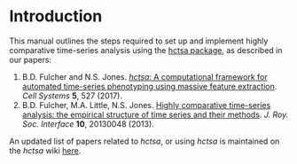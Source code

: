 # Introduction

This manual outlines the steps required to set up and implement highly comparative time-series analysis using the [hctsa package](https://github.com/benfulcher/hctsa), as described in our papers:

1. B.D. Fulcher and N.S. Jones. [_hctsa_: A computational framework for automated time-series phenotyping using massive feature extraction](http://www.cell.com/cell-systems/fulltext/S2405-4712\(17\)30438-6). _Cell Systems_ **5**, 527 (2017).
2. B.D. Fulcher, M.A. Little, N.S. Jones. [Highly comparative time-series analysis: the empirical structure of time series and their methods](http://rsif.royalsocietypublishing.org/content/10/83/20130048.full). _J. Roy. Soc. Interface_ **10**, 20130048 (2013).

An updated list of papers related to _hctsa_, or using _hctsa_ is maintained on the _hctsa_ wiki [here](https://github.com/benfulcher/hctsa/wiki/Publications-using-hctsa).
